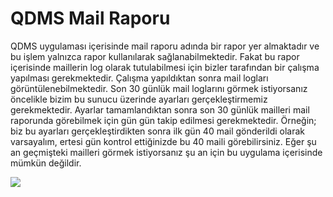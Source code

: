 # QDMS Mail Raporu

QDMS uygulaması içerisinde mail raporu adında bir rapor yer almaktadır ve bu işlem yalnızca rapor kullanılarak sağlanabilmektedir. Fakat bu rapor içerisinde maillerin log olarak tutulabilmesi için bizler tarafından bir çalışma yapılması gerekmektedir. Çalışma yapıldıktan sonra mail logları görüntülenebilmektedir.
Son 30 günlük mail loglarını görmek istiyorsanız öncelikle bizim bu sunucu üzerinde ayarları gerçekleştirmemiz gerekmektedir. Ayarlar tamamlandıktan sonra son 30 günlük mailleri mail raporunda görebilmek için gün gün takip edilmesi gerekmektedir. Örneğin; biz bu ayarları gerçekleştirdikten sonra ilk gün 40 mail gönderildi olarak varsayalım, ertesi gün kontrol ettiğinizde bu 40 maili görebilirsiniz.
Eğer şu an geçmişteki mailleri görmek istiyorsanız şu an için bu uygulama içerisinde mümkün değildir.

![](https://docsbimser.blob.core.windows.net/imagecontainer/mail_raporu.png-e14ea364-8b16-4ca2-bf2d-00ce5627ddbc.png)

